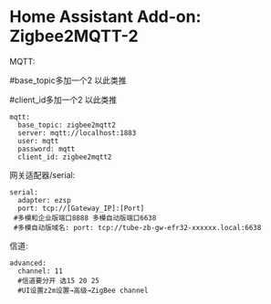 # Home Assistant Add-on: Zigbee2MQTT-2

MQTT:

#base_topic多加一个2 以此类推

#client_id多加一个2 以此类推

```shell
mqtt:
  base_topic: zigbee2mqtt2
  server: mqtt://localhost:1883
  user: mqtt
  password: mqtt
  client_id: zigbee2mqtt2
```

网关适配器/serial:
```shell
serial:
  adapter: ezsp
  port: tcp://[Gateway_IP]:[Port]
 #多模和企业版端口8888 多模自动版端口6638
 #多模自动版域名: port: tcp://tube-zb-gw-efr32-xxxxxx.local:6638 
```

信道:
```shell
advanced:
  channel: 11
  #信道要分开 选15 20 25
  #UI设置z2m设置→高级→ZigBee channel
```
